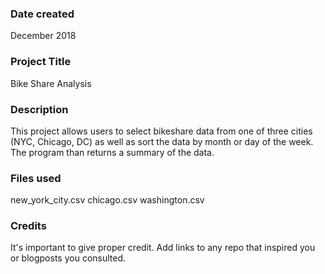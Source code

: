### Date created
December 2018

### Project Title
Bike Share Analysis

### Description
This project allows users to select bikeshare data from one of three cities (NYC, Chicago, DC) as well as sort the data by month or day of the week.  The program than returns a summary of the data.

### Files used
new_york_city.csv
chicago.csv
washington.csv

### Credits
It's important to give proper credit. Add links to any repo that inspired you or blogposts you consulted.
